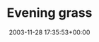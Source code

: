 ---
title:		"Evening grass"
type:		"photos"
mediatype:		"upload"
location:		"Howth, Dublin"
date:		"2003-11-28 17:35:53+00:00"
album:		"nature"
filename:		"dark-grass.md"
series:		"plants"
cl_public_id:		"nature/dark-grass"
cl_version:		1497005032
format:		"jpg"
bytes:		2521336
width:		2160
height:		1440
colours:
- "#2A2F41"
- "#646976"
- "#4A566C"
- "#373741"
- "#B2BFC4"
- "#6C797F"
- "#E6E7D2"
- "#0E0303"
- "#C6D2C9"
- "#4F6575"
- "#1D1010"
- "#2C3A43"
- "#384041"
- "#748378"
- "#2A2825"
- "#E5DBC7"
- "#211526"
- "#A8AEBC"
- "#1F111B"
- "#060314"
- "#221D11"
- "#120E02"
- "#0F0314"
- "#10020C"
- "#808373"
- "#7E7571"
- "#E4CC93"
- "#242816"
- "#1D2C1C"
exposure_mode:		"Auto"
program:		"Program AE"
aperture:		"2.8"
focal_length:		"8.0 mm"
iso:		"120"
shutter_speed:		"1/32"
metering:		"Average"
flash:		"Off, Did not fire"
white_balance:		"Auto"
colour_temp:		"No colour temperature"
has_crop:		"No"
orientation:		"Horizontal (normal)"
camera_model:		"KODAK DX4330 DIGITAL CAMERA"
lens_info:		"No lens info"
artist:		"No artist info"
x_resolution:		"230"
y_resolution:		"230"
---